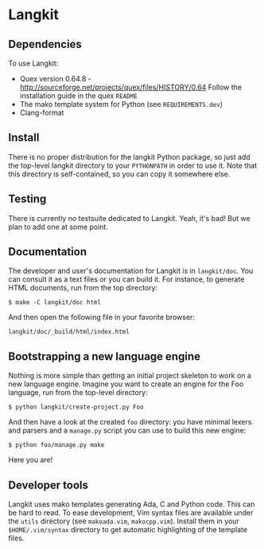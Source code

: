 Langkit
=======

Dependencies
------------

To use Langkit:

- Quex version 0.64.8 - http://sourceforge.net/projects/quex/files/HISTORY/0.64
  Follow the installation guide in the quex `README`
- The mako template system for Python (see `REQUIREMENTS.dev`)
- Clang-format

Install
-------

There is no proper distribution for the langkit Python package, so just add the
top-level langkit directory to your `PYTHONPATH` in order to use it. Note that
this directory is self-contained, so you can copy it somewhere else.

Testing
-------

There is currently no testsuite dedicated to Langkit. Yeah, it's bad! But we
plan to add one at some point.

Documentation
-------------

The developer and user's documentation for Langkit is in `langkit/doc`. You can
consult it as a text files or you can build it. For instance, to generate HTML
documents, run from the top directory:

    $ make -C langkit/doc html

And then open the following file in your favorite browser:

    langkit/doc/_build/html/index.html

Bootstrapping a new language engine
-----------------------------------

Nothing is more simple than getting an initial project skeleton to work on a new
language engine. Imagine you want to create an engine for the Foo language, run
from the top-level directory:

    $ python langkit/create-project.py Foo

And then have a look at the created `foo` directory: you have minimal lexers and
parsers and a `manage.py` script you can use to build this new engine:

    $ python foo/manage.py make

Here you are!

Developer tools
---------------

Langkit uses mako templates generating Ada, C and Python code. This can be hard
to read. To ease development, Vim syntax files are available under the `utils`
directory (see `makoada.vim`, `makocpp.vim`). Install them in your
`$HOME/.vim/syntax` directory to get automatic highlighting of the template
files.
